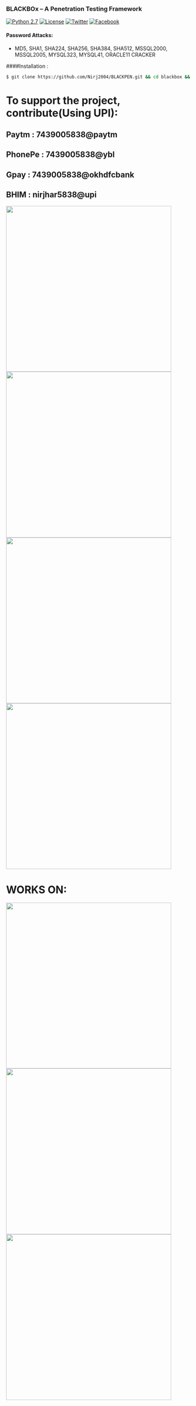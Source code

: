 ### BLACKBOx – A Penetration Testing Framework

[![Python 2.7](https://img.shields.io/badge/python-2.7-yellow.svg?style=flat-square)](https://www.python.org/)
[![License](https://img.shields.io/badge/license-GPLv2-red.svg?style=flat-square)](https://bitbucket.org/darkeye/blackbox/raw/master/COPYING)
[![Twitter](https://img.shields.io/badge/twitter-@blackeye-blue.svg?style=flat-square)](https://twitter.com/S44DH4T)
[![Facebook](https://img.shields.io/badge/facebook-@blackeye-blue.svg?style=flat-square)](https://www.facebook.com/S44DH4T)
#### Password Attacks:
+ MD5, SHA1, SHA224, SHA256, SHA384, SHA512, MSSQL2000, MSSQL2005, MYSQL323, MYSQL41, ORACLE11 CRACKER



####Installation :
```bash
$ git clone https://github.com/Nirj2004/BLACKPEN.git && cd blackbox && chmod +x install && sudo ./install && cd
```
# To support the project, contribute(Using UPI):

## Paytm : 7439005838@paytm

## PhonePe : 7439005838@ybl

## Gpay : 7439005838@okhdfcbank

## BHIM : nirjhar5838@upi


<img width="450" src="https://upload.wikimedia.org/wikipedia/commons/4/42/Paytm_logo.png">

<img width="450" src="https://i.pinimg.com/736x/19/29/17/1929176785bcaf86ef6518447e5f6914.jpg">

<img width="450" src="https://play-lh.googleusercontent.com/nJb1jp0riNf3zmbbiJwK4l6NYpfV0m_YBfQFJUo7ufGFLndz2yeSRR-e0_dcSlK602o">

<img width="450" src="https://telecombyte.com/wp-content/uploads/2022/02/bhim-upi-logo.jpg">

# WORKS ON:

<img width="450" src="https://4vector.com/i/free-vector-linux-tux_081669_linux-tux.png">
<img width="450" src="https://d1rytvr7gmk1sx.cloudfront.net/wp-content/uploads/2018/02/debianhero.jpg">
<img width="450" src="https://cdn-icons-png.flaticon.com/512/2/2235.png">